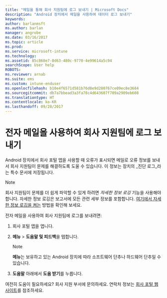 ```yaml
---
title: "메일을 통해 회사 지원팀에 로그 보내기 | Microsoft Docs"
description: "Android 장치에서 메일을 사용하여 데이터 로그 보내기"
keywords: 
author: barlanmsft
ms.author: barlan
manager: angrobe
ms.date: 03/16/2017
ms.topic: article
ms.prod: 
ms.service: microsoft-intune
ms.technology: 
ms.assetid: 85c868e7-8d63-480c-9770-4e99614a5c94
searchScope: User help
ROBOTS: 
ms.reviewer: arnab
ms.suite: ems
ms.custom: intune-enduser
ms.openlocfilehash: b10e4f6571d581b76d8e9d280767ce09ec8e3684
ms.sourcegitcommit: db7a7bbead3a3fa78c4d643607f709a2909eb608
ms.translationtype: HT
ms.contentlocale: ko-KR
ms.lasthandoff: 09/28/2017
---
```

# <a name="send-logs-to-your-company-support-using-email"></a>전자 메일을 사용하여 회사 지원팀에 로그 보내기

Android 장치에서 회사 포털 앱을 사용할 때 오류가 표시되면 메일로 오류 정보를 보내서 회사 지원팀이 문제를 해결하도록 도울 수 있습니다. 이 정보는 장치의 _진단 로그_라는 특수 문서에 저장됩니다.

> [!Note]
> 회사 지원팀이 문제를 더 쉽게 파악할 수 있게 하려면 _자세한 정보 로깅_ 기능을 사용해야 합니다. 자세한 정보 로깅은 보고서에 모든 관련 세부 정보를 포함합니다. [여기에서 자세한 정보 로깅을 켜는](use-verbose-logging-to-help-your-it-administrator-fix-device-issues-android.md) 방법을 확인해 보세요.

전자 메일을 사용하여 회사 지원팀에 로그를 보내려면:

1.  회사 포털 앱을 엽니다.

2.  **메뉴** >  **도움말 및 피드백**을 탭합니다.

    > [!NOTE]
    > **메뉴**는 보유하고 있는 Android 장치에 따라 소프트웨어 단추나 하드웨어 단추일 수 있습니다.

3.  **도움말** 아래에서 **도움 받기**를 누릅니다.

여전히 도움이 필요하세요? 회사 지원 부서에 문의하세요. 연락처 정보는 [회사 포털 웹 사이트](https://portal.manage.microsoft.com)를 참조하세요.
